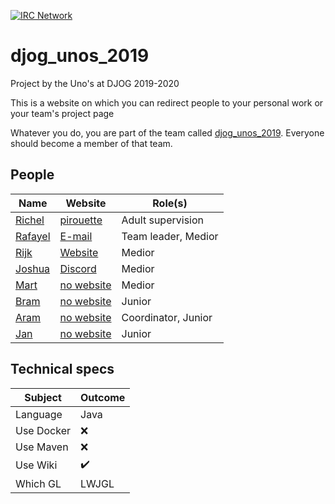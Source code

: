 [![IRC Network](https://img.shields.io/badge/irc-%23djog_unos_2019-blue.svg "IRC Freenode")](https://webchat.freenode.net/?channels=djog_unos_2019)

# djog_unos_2019

Project by the Uno's at DJOG 2019-2020 

This is a website on which you can redirect people to your personal work or your team's project page

Whatever you do, you are part of the
team called [djog_unos_2019](https://github.com/orgs/djog/teams/djog_unos_2019).
Everyone should become a member of that team.

## People

Name|Website|Role(s)
----|-----|----
[Richel](https://github.com/richelbilderbeek) | [pirouette](https://github.com/richelbilderbeek/pirouette)|Adult supervision
[Rafayel](https://github.com/RafayelGardishyan) | [E-mail](mailto:rgardishyan@gmail.com)|Team leader, Medior
[Rijk](https://github.com/Rijk-van-Putten) | [Website](https://rijkvanputten.000webhostapp.com/)|Medior
[Joshua](https://github.com/joshua260403) | [Discord](https://discord.gg/yrt5egv)|Medior
[Mart](https://github.com/martje127) | [no website](https://www.youtube.com/watch?v=dQw4w9WgXcQ)|Medior
[Bram](https://github.com/) | [no website](https://www.youtube.com/watch?v=CH1XGdu-hzQ)|Junior
[Aram](https://github.com/) | [no website](https://youtu.be/v2Qy4NjhXwI?t=105)|Coordinator, Junior
[Jan](https://github.com/janderkkotlarski) | [no website](https://www.youtube.com/watch?v=5bfCyrGid00)|Junior

## Technical specs

|Subject    | Outcome|
|-----------|------------|
|Language   | Java |
|Use Docker | :x: |
|Use Maven  | :x: |
|Use Wiki   | :heavy_check_mark: |
|Which GL   | LWJGL |
